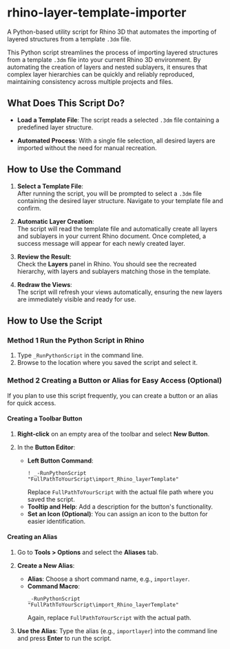 # rhino-layer-template-importer
A Python-based utility script for Rhino 3D that automates the importing of layered structures from a template `.3dm` file.

This Python script streamlines the process of importing layered structures from a template `.3dm` file into your current Rhino 3D environment. By automating the creation of layers and nested sublayers, it ensures that complex layer hierarchies can be quickly and reliably reproduced, maintaining consistency across multiple projects and files.

## What Does This Script Do?

- **Load a Template File**: The script reads a selected `.3dm` file containing a predefined layer structure.

- **Automated Process**: With a single file selection, all desired layers are imported without the need for manual recreation.

## How to Use the Command

1. **Select a Template File**:  
   After running the script, you will be prompted to select a `.3dm` file containing the desired layer structure. Navigate to your template file and confirm.

2. **Automatic Layer Creation**:  
   The script will read the template file and automatically create all layers and sublayers in your current Rhino document. Once completed, a success message will appear for each newly created layer.

3. **Review the Result**:  
   Check the **Layers** panel in Rhino. You should see the recreated hierarchy, with layers and sublayers matching those in the template.

4. **Redraw the Views**:  
   The script will refresh your views automatically, ensuring the new layers are immediately visible and ready for use.

## How to Use the Script

### Method 1 Run the Python Script in Rhino

1. Type `_RunPythonScript` in the command line.
2. Browse to the location where you saved the script and select it.

### Method 2 Creating a Button or Alias for Easy Access (Optional)

If you plan to use this script frequently, you can create a button or an alias for quick access.

#### Creating a Toolbar Button

1. **Right-click** on an empty area of the toolbar and select **New Button**.
2. In the **Button Editor**:

   - **Left Button Command**:
     ```plaintext
     ! _-RunPythonScript "FullPathToYourScript\import_Rhino_layerTemplate"
     ```
     Replace `FullPathToYourScript` with the actual file path where you saved the script.
   - **Tooltip and Help**: Add a description for the button's functionality.
   - **Set an Icon (Optional)**: You can assign an icon to the button for easier identification.

#### Creating an Alias

1. Go to **Tools > Options** and select the **Aliases** tab.
2. **Create a New Alias**:

   - **Alias**: Choose a short command name, e.g., `importlayer`.
   - **Command Macro**:
     ```plaintext
     _-RunPythonScript "FullPathToYourScript\import_Rhino_layerTemplate"
     ```
     Again, replace `FullPathToYourScript` with the actual path.

3. **Use the Alias**: Type the alias (e.g., `importlayer`) into the command line and press **Enter** to run the script.

